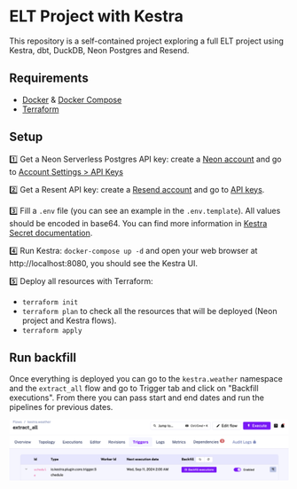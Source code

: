 # ELT Project with Kestra

This repository is a self-contained project exploring a full ELT project using Kestra, dbt, DuckDB, Neon Postgres and Resend. 

## Requirements

* [Docker](https://docs.docker.com/engine/install/) & [Docker Compose](https://docs.docker.com/compose/install/)
* [Terraform](https://developer.hashicorp.com/terraform/tutorials/aws-get-started/install-cli)

## Setup

1️⃣ Get a Neon Serverless Postgres API key: create a [Neon account](https://neon.tech/) and go to [Account Settings > API Keys](https://console.neon.tech/app/settings/api-keys)

2️⃣ Get a Resent API key: create a [Resend account](https://resend.com/) and go to [API keys](https://resend.com/api-keys).

3️⃣ Fill a `.env` file (you can see an example in the `.env.template`). All values should be encoded in base64. You can find more information in [Kestra Secret documentation](https://kestra.io/docs/concepts/secret).

4️⃣ Run Kestra: `docker-compose up -d` and open your web browser at http://localhost:8080, you should see the Kestra UI.

5️⃣ Deploy all resources with Terraform:
* `terraform init`
* `terraform plan` to check all the resources that will be deployed (Neon project and Kestra flows).
* `terraform apply`

## Run backfill

Once everything is deployed you can go to the `kestra.weather` namespace and the `extract_all` flow and go to Trigger tab and click on "Backfill executions". From there you can pass start and end dates and run the pipelines for previous dates.

![backfill](./misc/backfill.png)